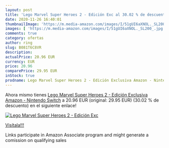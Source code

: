 ```yaml
---
layout: post
title: 'Lego Marvel Super Heroes 2 - Edición Exc al 30.02 % de descuento'
date: 2020-11-26 16:40:01
thumbnailImage: 'https://m.media-amazon.com/images/I/51gUI6aXNOL._SL200_.jpg'
images: [ 'https://m.media-amazon.com/images/I/51gUI6aXNOL._SL200_.jpg' ]
comments: true
category: ofertas
author: ring
slug: B081T6C8VR
description:
actualPrice: 20.96 EUR
currency: EUR
price: 20.96
comparePrice: 29.95 EUR
inStock: true
prodname: Lego Marvel Super Heroes 2 - Edición Exclusiva Amazon - Nintendo Switch
---
```


Ahora mismo tienes [Lego Marvel Super Heroes 2 - Edición Exclusiva Amazon - Nintendo Switch](https://www.amazon.es/dp/B081T6C8VR/?tag=tolees-21) a 20.96 EUR (original: 29.95 EUR) (30.02 %  de descuento) en el siguiente enlace!

[![Lego Marvel Super Heroes 2 - Edición Exc](https://m.media-amazon.com/images/I/51gUI6aXNOL._SL200_.jpg)](https://www.amazon.es/dp/B081T6C8VR/?tag=tolees-21)

[Visítala!!!](https://www.amazon.es/dp/B081T6C8VR/?tag=tolees-21)

Links participate in Amazon Associate program and might generate a comission on qualifying sales
